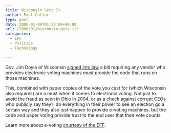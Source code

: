 ```yaml
---
title: Wisconsin Gets It
author: Paul Cutler
type: post
date: 2006-01-09T01:53:04+00:00
url: /2006/01/wisconsin-gets-it/
categories:
  - EFF
  - Politics
  - Technology

---
```

Gov. Jim Doyle of Wisconsin [signed into law][1] a bill requiring any vendor who provides electronic voting machines _must_ provide the code that runs on those machines.

This, combined with paper copies of the vote you cast for (which Wisconsin also requires) are a must when it comes to electronic voting. Not just to avoid the fraud as seen in Ohio in 2004, or as a check against corrupt CEOs who publicly say they&#8217;ll do everything in their power to see an election go a certain way and they also just happen to provide e-voting machines, but the code and paper voting provide trust to the end user that their vote counts.

Learn more about e-voting [courtesy of the EFF][2].

 [1]: http://wistechnology.com/article.php?id=2585
 [2]: http://www.eff.org/Activism/E-voting/
